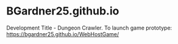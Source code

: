 # BGardner25.github.io

Development Title - Dungeon Crawler.
To launch game prototype:
https://bgardner25.github.io/WebHostGame/
